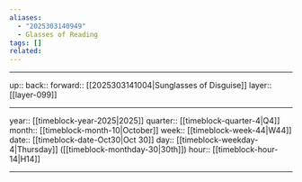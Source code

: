 ```yaml
---
aliases:
  - "2025303140949"
  - Glasses of Reading
tags: []
related:
---
```




***

up:: 
back:: 
forward:: [[2025303141004|Sunglasses of Disguise]]
layer:: [[layer-099]]

***

year:: [[timeblock-year-2025|2025]]
quarter:: [[timeblock-quarter-4|Q4]]
month:: [[timeblock-month-10|October]]
week:: [[timeblock-week-44|W44]]
date:: [[timeblock-date-Oct30|Oct 30]]
day:: [[timeblock-weekday-4|Thursday]] ([[timeblock-monthday-30|30th]])
hour:: [[timeblock-hour-14|H14]]

***

